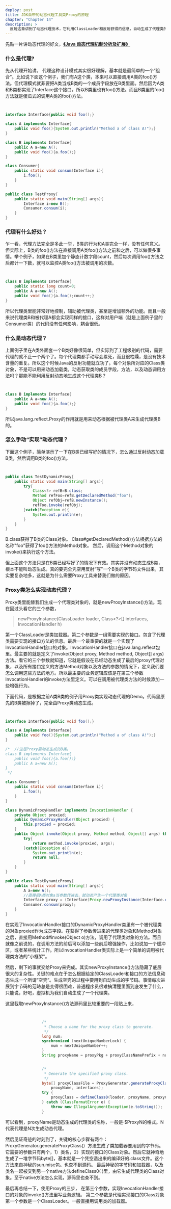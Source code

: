 ```yaml
---
deploy: post
title: JDK自带的动态代理工具类Proxy的原理
chapter: "Chapter 14"
description: >
  反射这章讲到了动态代理技术，它利用ClassLoader和反射获得的信息，自动生成了代理类的字节码。就像是利用类型信息，又克隆了一个对象。Java的动态代理很重要。例如配合注释信息，动态代理技术可以被使用在面向切面编程（AOP）。
---
```


先贴一片讲动态代理的好文，[**《Java 动态代理机制分析及扩展》**](https://www.ibm.com/developerworks/cn/java/j-lo-proxy1/)



### 什么是代理?

先从代理开始讲。
代理这种设计模式其实很好理解，基本就是最简单的一个“组合”。比如说下面这个例子，我们有A这个类，本来可以直接调用A类的foo()方法。但代理模式就非要把A类当成B类的一个成员字段放在B类里面。然后因为A类和B类都实现了Interface这个接口，所以B类里也有foo()方法。而且B类里的foo()方法就是傻瓜式的调用A类的foo()方法。


```java


interface Interface{public void foo();}

class A implements Interface{
    public void foo(){System.out.println("Method a of class A!");}
}

class B implements Interface{
	public A a=new A();
    public void foo(){a.foo();}
}

class Consumer{
    public static void consum(Interface i){
        i.foo();
    }
}

public class TestProxy{
    public static void main(String[] args){
        Interface i=new B();
        Consumer.consum(i);
    }
}


```





### 代理有什么好处？

乍一看，代理方法完全是多此一举，B类的行为和A类完全一样，没有任何意义。但实际上，B类的foo()方法在直接调用A类foo()方法之前和之后，可以做很多事情。举个例子，如果在B类里加个静态计数字段count，然后每次调用foo()方法之后都计一下数，就可以监控A类foo()方法被调用的次数。


```java


class B implements Interface{
	public static long count=0;
	public A a=new A();
    public void foo(){a.foo();count++;}
}


```


所以代理类里能非常好地控制，辅助被代理类，甚至是增加额外的功能。而且一般来说代理类B和被代理A都会实现同样的接口，这样对用户端（就是上面例子里的Consumer类）的代码没有任何影响，耦合很低。



### 什么是动态代理？

上面例子里在A类外面套一个B类好像很简单，但实际到了工程级别的代码，需要代理的就不止一个两个了。每个代理类都手动写会累死，而且很枯燥，是没有技术含量的重复。所以这个时候Java的反射功能就立功了。每个对象所对应的Class类对象，不是可以用来动态加载类，动态获取类的成员字段，方法，以及动态调用方法吗？那能不能利用反射动态地生成这个代理类B？


```java


class B implements Interface{
	public A a=new A();
    public void foo(){a.foo();}
}


```


所以java.lang.reflect.Proxy的作用就是用来动态根据被代理类A来生成代理类B的。



### 怎么手动“实现”动态代理？

下面这个例子，简单演示了一下在B类已经写好的情况下，怎么通过反射动态加载B类，然后调用B类的foo()方法。


```java


public class TestDynamicProxy{
    public static void main(String[] args){
        try{
            Class<?> refB=B.class;
            Method refFoo=refB.getDeclaredMethod("foo");
            Object refObj=refB.newInstance();
            refFoo.invoke(refObj);
        }catch(Exception e){
            System.out.println(e);
        }
    }
}


```


B.class获得了B类的Class对象。
Class#getDeclaredMethod()方法根据方法的名称"foo"获得了foo()方法的Method对象。
然后，调用这个Method对象的invoke()来执行这个方法。

但上面这个方法只是在B类已经写好了的情况下有效。其实并没有动态生成B类，根本不能叫动态生成。真的要完全凭空用反射“写”一个B类的字节码文件出来，其实要复杂地多，这就是为什么需要Proxy工具来替我们做的原因。



### Proxy类怎么实现动态代理？

Proxy类里能替我们生成一个代理类对象的，就是newProxyInstance()方法。现在回过头看它的三个参数，
> newProxyInstance(ClassLoader loader, Class<?>[] interfaces, InvocationHandler h)

第一个ClassLoader是类加载器。第二个参数是一组需要实现的接口。包含了代理类需要实现的接口方法的信息。最后一个最重要的就是一个实现了InvocationHandler接口的对象。InvocationHandler接口在java.lang.reflect包里。最主要的就是定义了invoke(Object proxy, Method method, Object[] args)方法。看它的三个参数就知道，它就是假设在已经动态生成了最后的proxy代理对象，以及所有接口定义的方法Method对象以及方法的参数的情况下，定义我们要怎么调用这些方法的地方。所以最主要的业务逻辑应该是在第三个参数InvocationHandler的invoke方法里定义。可以在调用被代理类方法的时候添加一些增强行为。

下面代码，是根据之前A类B类的例子用Proxy类实现动态代理的Demo。代码里原先的B类被擦掉了，完全由Proxy类动态生成。


```java


interface Interface{public void foo();}

class A implements Interface{
    public void foo(){System.out.println("Method a of class A!");}
}

/*	//这是Proxy要动态生成的B类。
class B implements Interface{
    public void foo(){a.foo();}
    public A a=new A();
}
 */

class Consumer{
    public static void consum(Interface i){
        i.foo();
    }
}

class DynamicProxyHandler implements InvocationHandler {
    private Object proxied;
    public DynamicProxyHandler(Object proxied) {
        this.proxied = proxied;
    }
    public Object invoke(Object proxy, Method method, Object[] args) throws Throwable {
        try{
            return method.invoke(proxied, args);
        }catch(Exception e){
            System.out.println(e);
            return null;
        }
    }
}

public class TestDynamicProxy{
    public static void main(String[] args){
        A a=new A();
		//直接把A类对象a当参数传进去，就动态产生一个代理类对象
        Interface proxy = (Interface)Proxy.newProxyInstance(Interface.class.getClassLoader(), new Class<?>[]{Interface.class }, new DynamicProxyHandler(a));
        Consumer.consum(proxy);
    }
}


```


在实现了InvocationHandler接口的DynamicProxyHandler类里有一个被代理类的对象proxied作为成员字段。在获得了参数传进来的代理类对象和Method对象之后，直接用Method#invoke(Object o)方法，调用了代理类对象的方法。而且就像之前说的，在调用方法的前后可以添加一些前后增强操作，比如说加一个缓冲区，或者某些统计工作。所以InvocationHandler类实际上是一个简单的调用被代理类方法的"小框架"。

然后，剩下的事就交给Proxy来完成。其实newProxyInstance()方法隐藏了底层很大的复杂性。关键的难点在于怎么根据给定的ClassLoader和接口的方法信息动态生成一个所谓“空壳”。生成空壳的过程中要用到自动生成的字节码。事情每次进展到字节码的范畴总是变得很困难，普通程序员很难搞清楚里面到底发生了什么，只能说，好吧，虚拟机为我们自动生成了一个代理类。

这里截取newProxyInstance()方法源码里比较重要的一段贴上来，


```java


				/*
                 * Choose a name for the proxy class to generate.
                 */
                long num;
                synchronized (nextUniqueNumberLock) {
                    num = nextUniqueNumber++;
                }
                String proxyName = proxyPkg + proxyClassNamePrefix + num;


                /*
                 * Generate the specified proxy class.
                 */
                byte[] proxyClassFile = ProxyGenerator.generateProxyClass(
                    proxyName, interfaces);
                try {
                    proxyClass = defineClass0(loader, proxyName, proxyClassFile, 0, proxyClassFile.length);
                } catch (ClassFormatError e) {
                    throw new IllegalArgumentException(e.toString());
                }


```


可以看到，proxyName是动态生成的代理类的名称，一般是·$ProxyN的格式。N代表代理是N次生成动态代理。

然后见证奇迹的时刻到了，关键的核心步骤有两个：
ProxyGenerator.generateProxyClass(）方法生成了类加载器要用到的字节码。它需要的参数只有两个，1）类名，2）实现的接口的Class对象。然后它就神奇地生成了一堆字节码byte[]，基本就是一个凭空造出来的编译好的.class文件。这个方法来自神秘的sun.misc包。也查不到源码。
最后神秘的字节码和加载器，以及类名一起被交到另一个native方法defineClass0( )里，由它生成代理类的Class对象。至于native方法怎么实现，源码里也查不到。

最后再总结一下，使用Proxy的三步，
在第三个参数，实现InvocationHandler接口的对象的invoke()方法里写业务逻辑。
第二个参数是代理实现接口的Class对象
第一个参数是一个ClassLoader。一般直接用调用类的加载器。
